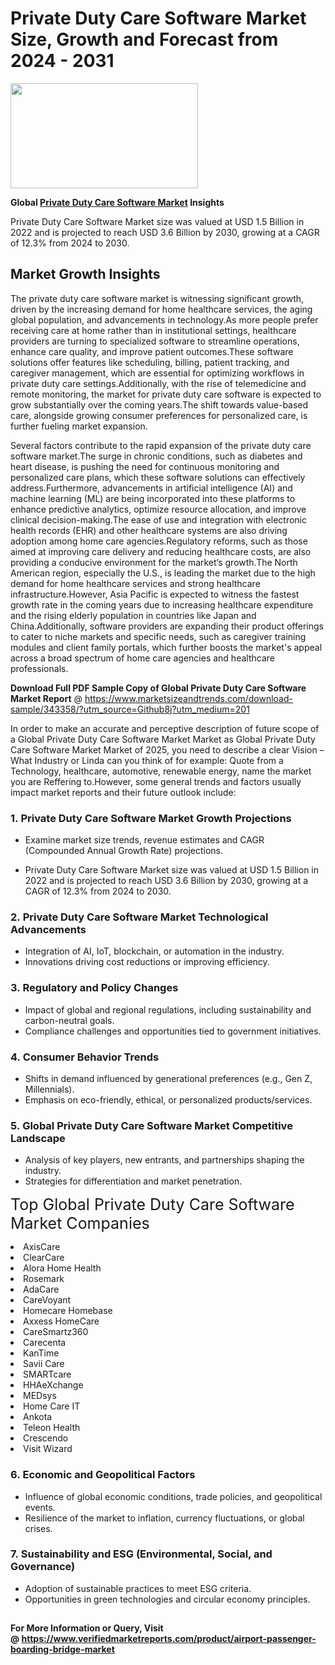 <H1>Private Duty Care Software Market Size, Growth and Forecast from 2024 - 2031</H1><img class="aligncenter size-medium wp-image-584254" src="https://thirdeyenews.in/wp-content/uploads/2024/09/Global-Market-Research-300x168.jpeg" alt="" width="300" height="168" /><p><strong>Global&nbsp;<a href="https://www.marketsizeandtrends.com/download-sample/343358/?utm_source=Github8j?utm_medium=201">Private Duty Care Software Market</a> Insights</strong></p><p>Private Duty Care Software Market size was valued at USD 1.5 Billion in 2022 and is projected to reach USD 3.6 Billion by 2030, growing at a CAGR of 12.3% from 2024 to 2030.</p><p><h2>Market Growth Insights</h2> <p>The private duty care software market is witnessing significant growth, driven by the increasing demand for home healthcare services, the aging global population, and advancements in technology.As more people prefer receiving care at home rather than in institutional settings, healthcare providers are turning to specialized software to streamline operations, enhance care quality, and improve patient outcomes.These software solutions offer features like scheduling, billing, patient tracking, and caregiver management, which are essential for optimizing workflows in private duty care settings.Additionally, with the rise of telemedicine and remote monitoring, the market for private duty care software is expected to grow substantially over the coming years.The shift towards value-based care, alongside growing consumer preferences for personalized care, is further fueling market expansion.</p> <p>Several factors contribute to the rapid expansion of the private duty care software market.The surge in chronic conditions, such as diabetes and heart disease, is pushing the need for continuous monitoring and personalized care plans, which these software solutions can effectively address.Furthermore, advancements in artificial intelligence (AI) and machine learning (ML) are being incorporated into these platforms to enhance predictive analytics, optimize resource allocation, and improve clinical decision-making.The ease of use and integration with electronic health records (EHR) and other healthcare systems are also driving adoption among home care agencies.Regulatory reforms, such as those aimed at improving care delivery and reducing healthcare costs, are also providing a conducive environment for the market’s growth.The North American region, especially the U.S., is leading the market due to the high demand for home healthcare services and strong healthcare infrastructure.However, Asia Pacific is expected to witness the fastest growth rate in the coming years due to increasing healthcare expenditure and the rising elderly population in countries like Japan and China.Additionally, software providers are expanding their product offerings to cater to niche markets and specific needs, such as caregiver training modules and client family portals, which further boosts the market's appeal across a broad spectrum of home care agencies and healthcare professionals.</p> <p><span class=""><strong>Download Full PDF Sample Copy of Global Private Duty Care Software Market Report</strong> @ <a href="https://www.marketsizeandtrends.com/download-sample/343358/?utm_source=Github8j?utm_medium=201" target="_blank">https://www.marketsizeandtrends.com/download-sample/343358/?utm_source=Github8j?utm_medium=201</a></span></p><p>In order to make an accurate and perceptive description of future scope of a Global&nbsp;Private Duty Care Software Market Market as Global&nbsp;Private Duty Care Software Market Market of 2025, you need to describe a clear Vision &ndash; What Industry or Linda can you think of for example: Quote from a Technology, healthcare, automotive, renewable energy, name the market you are Reffering to.However, some general trends and factors usually impact market reports and their future outlook include:</p><h3>1.&nbsp;<strong>Private Duty Care Software Market Growth Projections</strong></h3><ul><li>Examine market size trends, revenue estimates and CAGR (Compounded Annual Growth Rate) projections.</li><li><p>Private Duty Care Software Market size was valued at USD 1.5 Billion in 2022 and is projected to reach USD 3.6 Billion by 2030, growing at a CAGR of 12.3% from 2024 to 2030.</p></li></ul><h3>2.&nbsp;<strong>Private Duty Care Software Market Technological Advancements</strong></h3><ul><li>Integration of AI, IoT, blockchain, or automation in the industry.</li><li>Innovations driving cost reductions or improving efficiency.</li></ul><h3>3.&nbsp;<strong>Regulatory and Policy Changes</strong></h3><ul><li>Impact of global and regional regulations, including sustainability and carbon-neutral goals.</li><li>Compliance challenges and opportunities tied to government initiatives.</li></ul><h3>4.&nbsp;<strong>Consumer Behavior Trends</strong></h3><ul><li>Shifts in demand influenced by generational preferences (e.g., Gen Z, Millennials).</li><li>Emphasis on eco-friendly, ethical, or personalized products/services.</li></ul><h3>5.&nbsp;<strong>Global Private Duty Care Software Market Competitive Landscape</strong></h3><ul><li>Analysis of key players, new entrants, and partnerships shaping the industry.</li><li>Strategies for differentiation and market penetration.</li></ul><p data-pm-slice="1 1 []"><span style="color: inherit; font-family: inherit; font-size: 25px;">Top Global Private Duty Care Software Market Companies</span></p><div class="" data-test-id=""><p><li>AxisCare</li><li> ClearCare</li><li> Alora Home Health</li><li> Rosemark</li><li> AdaCare</li><li> CareVoyant</li><li> Homecare Homebase</li><li> Axxess HomeCare</li><li> CareSmartz360</li><li> Carecenta</li><li> KanTime</li><li> Savii Care</li><li> SMARTcare</li><li> HHAeXchange</li><li> MEDsys</li><li> Home Care IT</li><li> Ankota</li><li> Teleon Health</li><li> Crescendo</li><li> Visit Wizard</li></p></div><h3>6.&nbsp;<strong>Economic and Geopolitical Factors</strong></h3><ul><li>Influence of global economic conditions, trade policies, and geopolitical events.</li><li>Resilience of the market to inflation, currency fluctuations, or global crises.</li></ul><h3>7.&nbsp;<strong>Sustainability and ESG (Environmental, Social, and Governance)</strong></h3><ul><li>Adoption of sustainable practices to meet ESG criteria.</li><li>Opportunities in green technologies and circular economy principles.</li></ul><h2><strong style="font-size: 14px;">For More Information or Query, Visit @&nbsp;</strong><a style="background-color: #ffffff; font-size: 14px;" href="https://www.marketsizeandtrends.com/report/private-duty-care-software-market/" target="_blank">https://www.verifiedmarketreports.com/product/airport-passenger-boarding-bridge-market</a></h2>